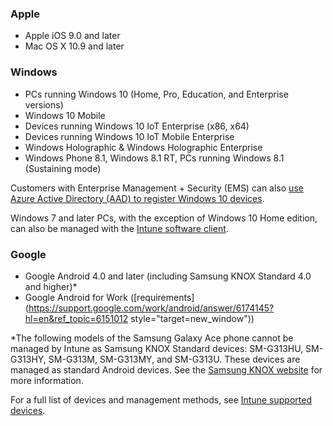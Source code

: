 

### Apple
  - Apple iOS 9.0 and later
  - Mac OS X 10.9 and later

### Windows
  - PCs running Windows 10 (Home, Pro, Education, and Enterprise versions)
  - Windows 10 Mobile
  - Devices running Windows 10 IoT Enterprise (x86, x64)
  - Devices running Windows 10 IoT Mobile Enterprise
  - Windows Holographic & Windows Holographic Enterprise
  - Windows Phone 8.1, Windows 8.1 RT, PCs running Windows 8.1 (Sustaining mode) 

  Customers with Enterprise Management + Security  (EMS) can also [use Azure Active Directory (AAD) to register Windows 10 devices](/intune-classic/deploy-use/set-up-windows-device-management-with-microsoft-intune#azure-active-directory-enrollment).

  Windows 7 and later PCs, with the exception of Windows 10 Home edition, can also be managed with the [Intune software client](/intune-classic/deploy-use/manage-windows-pcs-with-microsoft-intune).

### Google
- Google Android 4.0 and later (including Samsung KNOX Standard 4.0 and higher)*
- Google Android for Work ([requirements](https://support.google.com/work/android/answer/6174145?hl=en&ref_topic=6151012 style="target=new_window"))

*The following models of the Samsung Galaxy Ace phone cannot be managed by Intune as Samsung KNOX Standard devices: SM-G313HU, SM-G313HY, SM-G313M, SM-G313MY, and SM-G313U. These devices are managed as standard Android devices. See the [Samsung KNOX website](https://www.samsungknox.com/en) for more information.

For a full list of devices and management methods, see [Intune supported devices](/intune/supported-devices-browsers#intune-supported-devices).
